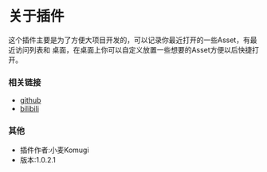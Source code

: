 #  **关于插件**

这个插件主要是为了方便大项目开发的，可以记录你最近打开的一些Asset，有最近访问列表和
桌面，在桌面上你可以自定义放置一些想要的Asset方便以后快捷打开。

### 相关链接 
* [github](https://github.com/imwheat/StarTableUnity)
* [bilibili](https://space.bilibili.com/40392192)

### 其他

* 插件作者:小麦Komugi 
* 版本:1.0.2.1
